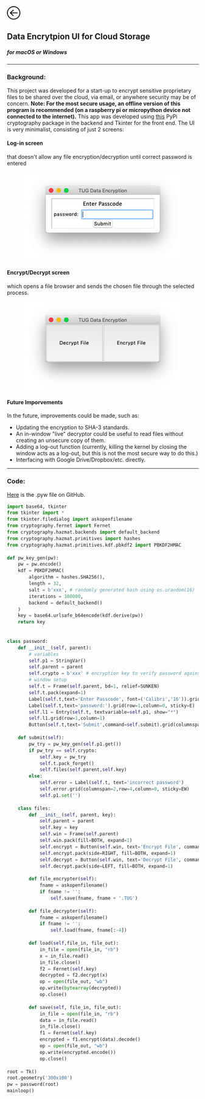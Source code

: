 <a href="/index">
<img src="/images/back.png" alt="Back" height="35" width="35">
</a>

## Data Encrytpion UI for Cloud Storage

##### for macOS or Windows
---
### Background:
This project was developed for a start-up to encrypt sensitive proprietary files to be shared over the cloud, via email, or anywhere security may be of concern. __Note: For the most secure usage, an offline version of this program is recommended (on a raspberry pi or micropython device not connected to the internet).__ This app was developed using [this](https://pypi.org/project/cryptography/) PyPi cryptography package in the backend and Tkinter for the front end. The UI is very minimalist, consisting of just 2 screens: 
#### Log-in screen 
that doesn't allow any file encryption/decryption until correct password is entered

<p align="center">
    <img src="images/encrypter1.png"/>
</p>

#### Encrypt/Decrypt screen
which opens a file browser and sends the chosen file through the selected process.

<p align="center">
    <img src="images/encrypter2.png"/>
</p>

#### Future Imporvements
In the future, improvements could be made, such as:
* Updating the encryption to SHA-3 standards.
* An in-window "live" decryptor could be useful to read files without creating an unsecure copy of them. 
* Adding a log-out function (currently, killing the kernel by closing the window acts as a log-out, but this is not the most secure way to do this.)
* Interfacing with Google Drive/Dropbox/etc. directly.

---

### Code:

[Here](https://github.com/jsmillie7/TUG_Encryptor/blob/master/TUG_Encryption.pyw) is the .pyw file on GitHub.

```python
import base64, tkinter
from tkinter import *
from tkinter.filedialog import askopenfilename
from cryptography.fernet import Fernet
from cryptography.hazmat.backends import default_backend
from cryptography.hazmat.primitives import hashes
from cryptography.hazmat.primitives.kdf.pbkdf2 import PBKDF2HMAC

def pw_key_gen(pw):
    pw = pw.encode()
    kdf = PBKDF2HMAC(
        algorithm = hashes.SHA256(),
        length = 32,
        salt = b'xxx', # randomly generated hash using os.urandom(16)
        iterations = 100000,
        backend = default_backend()
    )
    key = base64.urlsafe_b64encode(kdf.derive(pw))
    return key


class password:
    def __init__(self, parent):
        # variables
        self.p1 = StringVar()
        self.parent = parent
        self.crypto = b'xxx' # encryption key to verify password against
        # window setup
        self.t = Frame(self.parent, bd=1, relief=SUNKEN)
        self.t.pack(expand=1)
        Label(self.t,text='Enter Passcode', font=('Calibri','16')).grid(columnspan=2,row=0,column=0)
        Label(self.t,text='password:').grid(row=1,column=0, sticky=E)
        self.l1 = Entry(self.t, textvariable=self.p1, show="*")
        self.l1.grid(row=1,column=1)
        Button(self.t,text='Submit',command=self.submit).grid(columnspan=2,row=3,column=0)#, sticky=EW)
        
    def submit(self):
        pw_try = pw_key_gen(self.p1.get())
        if pw_try == self.crypto:
            self.key = pw_try
            self.t.pack_forget()
            self.files(self.parent,self.key)
        else:
            self.error = Label(self.t, text='incorrect password')
            self.error.grid(columnspan=2,row=4,column=0, sticky=EW)
            self.p1.set('')
    
    class files:
        def __init__(self, parent, key):
            self.parent = parent
            self.key = key
            self.win = Frame(self.parent)
            self.win.pack(fill=BOTH, expand=1)
            self.encrypt = Button(self.win, text='Encrypt File', command=self.file_encrypter)
            self.encrypt.pack(side=RIGHT, fill=BOTH, expand=1)
            self.decrypt = Button(self.win, text='Decrypt File', command=self.file_decrypter)
            self.decrypt.pack(side=LEFT, fill=BOTH, expand=1)
            
        def file_encrypter(self):
            fname = askopenfilename()
            if fname != '':
                self.save(fname, fname + '.TUG')

        def file_decrypter(self):
            fname = askopenfilename()
            if fname != '':
                self.load(fname, fname[:-4])
                
        def load(self,file_in, file_out):
            in_file = open(file_in, "rb")
            x = in_file.read()
            in_file.close()
            f2 = Fernet(self.key)
            decrypted = f2.decrypt(x)
            op = open(file_out, "wb")
            op.write(bytearray(decrypted))
            op.close()
            
        def save(self, file_in, file_out):
            in_file = open(file_in, "rb")
            data = in_file.read()
            in_file.close()
            f1 = Fernet(self.key)
            encrypted = f1.encrypt(data).decode()
            op = open(file_out, "wb")
            op.write(encrypted.encode())
            op.close()
             
root = Tk()
root.geometry('300x100')
pw = password(root)
mainloop()
```
